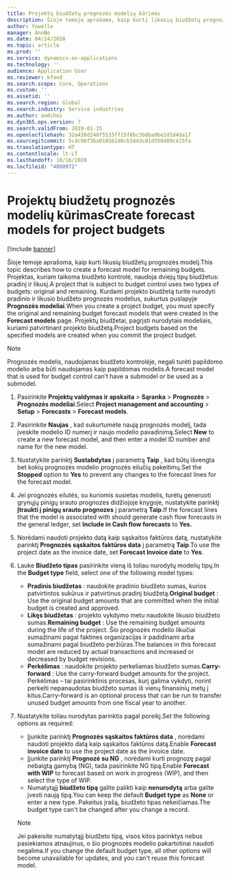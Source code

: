 ```yaml
---
title: Projektų biudžetų prognozės modelių kūrimas
description: Šioje temoje aprašoma, kaip kurti likusių biudžetų prognozės modelį.
author: Yowelle
manager: AnnBe
ms.date: 04/24/2020
ms.topic: article
ms.prod: ''
ms.service: dynamics-ax-applications
ms.technology: ''
audience: Application User
ms.reviewer: kfend
ms.search.scope: Core, Operations
ms.custom: ''
ms.assetid: ''
ms.search.region: Global
ms.search.industry: Service industries
ms.author: andchoi
ms.dyn365.ops.version: 7
ms.search.validFrom: 2019-01-15
ms.openlocfilehash: 32a436d240f5535ff15f8bc3b8ba9be2d1d4da17
ms.sourcegitcommit: 5c4c9bf3ba018562d6cb3443c01d550489c415fa
ms.translationtype: HT
ms.contentlocale: lt-LT
ms.lasthandoff: 10/16/2020
ms.locfileid: "4080972"
---
```

# <a name="create-forecast-models-for-project-budgets"></a><span data-ttu-id="18b30-103">Projektų biudžetų prognozės modelių kūrimas</span><span class="sxs-lookup"><span data-stu-id="18b30-103">Create forecast models for project budgets</span></span> 

[!include [banner](../includes/banner.md)]

<span data-ttu-id="18b30-104">Šioje temoje aprašoma, kaip kurti likusių biudžetų prognozės modelį.</span><span class="sxs-lookup"><span data-stu-id="18b30-104">This topic describes how to create a forecast model for remaining budgets.</span></span> <span data-ttu-id="18b30-105">Projektas, kuriam taikoma biudžeto kontrolė, naudoja dviejų tipų biudžetus: pradinį ir likusį.</span><span class="sxs-lookup"><span data-stu-id="18b30-105">A project that is subject to budget control uses two types of budgets: original and remaining.</span></span> <span data-ttu-id="18b30-106">Kurdami projekto biudžetą turite nurodyti pradinio ir likusio biudžeto prognozės modelius, sukurtus puslapyje **Prognozės modeliai**.</span><span class="sxs-lookup"><span data-stu-id="18b30-106">When you create a project budget, you must specify the original and remaining budget forecast models that were created in the **Forecast models** page.</span></span> <span data-ttu-id="18b30-107">Projektų biudžetai, pagrįsti nurodytais modeliais, kuriami patvirtinant projekto biudžetą.</span><span class="sxs-lookup"><span data-stu-id="18b30-107">Project budgets based on the specified models are created when you commit the project budget.</span></span>

> [!NOTE]
> <span data-ttu-id="18b30-108">Prognozės modelis, naudojamas biudžeto kontrolėje, negali turėti papildomo modelio arba būti naudojamas kaip papildomas modelis.</span><span class="sxs-lookup"><span data-stu-id="18b30-108">A forecast model that is used for budget control can’t have a submodel or be used as a submodel.</span></span>

1. <span data-ttu-id="18b30-109">Pasirinkite **Projektų valdymas ir apskaita** > **Sąranka** > **Prognozės**  > **Prognozės modeliai**.</span><span class="sxs-lookup"><span data-stu-id="18b30-109">Select **Project management and accounting** > **Setup** > **Forecasts**  > **Forecast models**.</span></span>
2. <span data-ttu-id="18b30-110">Pasirinkite **Naujas** , kad sukurtumėte naują prognozės modelį, tada įveskite modelio ID numerį ir naujo modelio pavadinimą.</span><span class="sxs-lookup"><span data-stu-id="18b30-110">Select **New** to create a new forecast model, and then enter a model ID number and name for the new model.</span></span> 
3. <span data-ttu-id="18b30-111">Nustatykite parinktį **Sustabdytas** į parametrą **Taip** , kad būtų išvengta bet kokių prognozės modelio prognozės eilučių pakeitimų.</span><span class="sxs-lookup"><span data-stu-id="18b30-111">Set the **Stopped** option to **Yes** to prevent any changes to the forecast lines for the forecast model.</span></span> 
4. <span data-ttu-id="18b30-112">Jei prognozės eilutės, su kuriomis susietas modelis, turėtų generuoti grynųjų pinigų srauto prognozes didžiojoje knygoje, nustatykite parinktį **Įtraukti į pinigų srauto prognozes** į parametrą **Taip**.</span><span class="sxs-lookup"><span data-stu-id="18b30-112">If the forecast lines that the model is associated with should generate cash flow forecasts in the general ledger, set **Include in Cash flow forecasts** to **Yes.**</span></span> 
5. <span data-ttu-id="18b30-113">Norėdami naudoti projekto datą kaip sąskaitos faktūros datą, nustatykite parinktį **Prognozės sąskaitos faktūros data** į parametrą **Taip**.</span><span class="sxs-lookup"><span data-stu-id="18b30-113">To use the project date as the invoice date, set **Forecast Invoice date** to **Yes**.</span></span> 
6. <span data-ttu-id="18b30-114">Lauke **Biudžeto tipas** pasirinkite vieną iš toliau nurodytų modelių tipų.</span><span class="sxs-lookup"><span data-stu-id="18b30-114">In the **Budget type** field, select one of the following model types:</span></span>

   - <span data-ttu-id="18b30-115">**Pradinis biudžetas** : naudokite pradinio biudžeto sumas, kurios patvirtintos sukūrus ir patvirtinus pradinį biudžetą.</span><span class="sxs-lookup"><span data-stu-id="18b30-115">**Original budget** : Use the original budget amounts that are committed when the initial budget is created and approved.</span></span>
   - <span data-ttu-id="18b30-116">**Likęs biudžetas** : projekto vykdymo metu naudokite likusio biudžeto sumas.</span><span class="sxs-lookup"><span data-stu-id="18b30-116">**Remaining budget** : Use the remaining budget amounts during the life of the project.</span></span> <span data-ttu-id="18b30-117">Šio prognozės modelio likučiai sumažinami pagal faktines organizacijas ir padidinami arba sumažinami pagal biudžeto peržiūras.</span><span class="sxs-lookup"><span data-stu-id="18b30-117">The balances in this forecast model are reduced by actual transactions and increased or decreased by budget revisions.</span></span>
   - <span data-ttu-id="18b30-118">**Perkėlimas** : naudokite projekto perkeliamas biudžeto sumas.</span><span class="sxs-lookup"><span data-stu-id="18b30-118">**Carry-forward** : Use the carry-forward budget amounts for the project.</span></span> <span data-ttu-id="18b30-119">Perkėlimas – tai pasirinktinis procesas, kurį galima vykdyti, norint perkelti nepanaudotas biudžeto sumas iš vienų finansinių metų į kitus.</span><span class="sxs-lookup"><span data-stu-id="18b30-119">Carry-forward is an optional process that can be run to transfer unused budget amounts from one fiscal year to another.</span></span>

7. <span data-ttu-id="18b30-120">Nustatykite toliau nurodytas parinktis pagal poreikį.</span><span class="sxs-lookup"><span data-stu-id="18b30-120">Set the following options as required:</span></span>

   - <span data-ttu-id="18b30-121">Įjunkite parinktį **Prognozės sąskaitos faktūros data** , norėdami naudoti projekto datą kaip sąskaitos faktūros datą.</span><span class="sxs-lookup"><span data-stu-id="18b30-121">Enable **Forecast invoice date** to use the project date as the invoice date.</span></span>
   - <span data-ttu-id="18b30-122">Įjunkite parinktį **Prognozė su NG** , norėdami kurti prognozę pagal nebaigtą gamybą (NG), tada pasirinkite NG tipą.</span><span class="sxs-lookup"><span data-stu-id="18b30-122">Enable **Forecast with WIP** to forecast based on work in progress (WIP), and then select the type of WIP.</span></span> 
   - <span data-ttu-id="18b30-123">Numatytąjį **biudžeto tipą** galite palikti kaip **nenurodytą** arba galite įvesti naują tipą.</span><span class="sxs-lookup"><span data-stu-id="18b30-123">You can keep the default **Budget type** as **None** or enter a new type.</span></span> <span data-ttu-id="18b30-124">Pakeitus įrašą, biudžeto tipas nekeičiamas.</span><span class="sxs-lookup"><span data-stu-id="18b30-124">The budget type can't be changed after you change a record.</span></span>     
    > [!NOTE]
    > <span data-ttu-id="18b30-125">Jei pakeisite numatytąjį biudžeto tipą, visos kitos parinktys nebus pasiekiamos atnaujinus, o šio prognozės modelio pakartotinai naudoti negalima.</span><span class="sxs-lookup"><span data-stu-id="18b30-125">If you change the default budget type, all other options will become unavailable for updates, and you can't reuse this forecast model.</span></span> 
   


 

